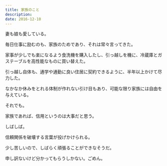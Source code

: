 ```yaml
---
title: 家族のこと
description: 
date: 2016-12-10
---
```

妻も娘も愛している。

毎日仕事に励むのも、家族のためであり、それは常々言ってきた。

家事が少しでも楽になるよう食洗機を購入したし、引っ越しを機に、冷蔵庫とガステーブルを高性能なものに買い替えた。

引っ越し自体も、通学や通勤に良い住居に契約できるように、半年以上かけて尽力した。

なかなか休みをとれる体制が作れない引け目もあり、可能な限り家族には自由を与えている。

それでも。

家族であれば、信用というのは大事だと思う。

しばしば。

信頼関係を破壊する言葉が投げかけられる。

少し苦しいので、しばらく頑張ることができなそうだ。

申し訳ないけど分かってもらうしかない。ごめん。